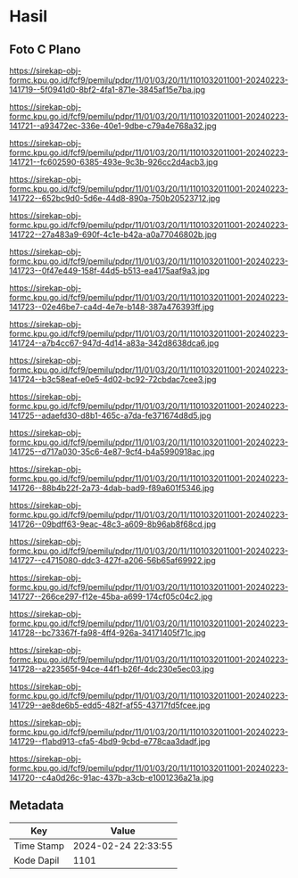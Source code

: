 # Hasil

## Foto C Plano

https://sirekap-obj-formc.kpu.go.id/fcf9/pemilu/pdpr/11/01/03/20/11/1101032011001-20240223-141719--5f0941d0-8bf2-4fa1-871e-3845af15e7ba.jpg

https://sirekap-obj-formc.kpu.go.id/fcf9/pemilu/pdpr/11/01/03/20/11/1101032011001-20240223-141721--a93472ec-336e-40e1-9dbe-c79a4e768a32.jpg

https://sirekap-obj-formc.kpu.go.id/fcf9/pemilu/pdpr/11/01/03/20/11/1101032011001-20240223-141721--fc602590-6385-493e-9c3b-926cc2d4acb3.jpg

https://sirekap-obj-formc.kpu.go.id/fcf9/pemilu/pdpr/11/01/03/20/11/1101032011001-20240223-141722--652bc9d0-5d6e-44d8-890a-750b20523712.jpg

https://sirekap-obj-formc.kpu.go.id/fcf9/pemilu/pdpr/11/01/03/20/11/1101032011001-20240223-141722--27a483a9-690f-4c1e-b42a-a0a77046802b.jpg

https://sirekap-obj-formc.kpu.go.id/fcf9/pemilu/pdpr/11/01/03/20/11/1101032011001-20240223-141723--0f47e449-158f-44d5-b513-ea4175aaf9a3.jpg

https://sirekap-obj-formc.kpu.go.id/fcf9/pemilu/pdpr/11/01/03/20/11/1101032011001-20240223-141723--02e46be7-ca4d-4e7e-b148-387a476393ff.jpg

https://sirekap-obj-formc.kpu.go.id/fcf9/pemilu/pdpr/11/01/03/20/11/1101032011001-20240223-141724--a7b4cc67-947d-4d14-a83a-342d8638dca6.jpg

https://sirekap-obj-formc.kpu.go.id/fcf9/pemilu/pdpr/11/01/03/20/11/1101032011001-20240223-141724--b3c58eaf-e0e5-4d02-bc92-72cbdac7cee3.jpg

https://sirekap-obj-formc.kpu.go.id/fcf9/pemilu/pdpr/11/01/03/20/11/1101032011001-20240223-141725--adaefd30-d8b1-465c-a7da-fe371674d8d5.jpg

https://sirekap-obj-formc.kpu.go.id/fcf9/pemilu/pdpr/11/01/03/20/11/1101032011001-20240223-141725--d717a030-35c6-4e87-9cf4-b4a5990918ac.jpg

https://sirekap-obj-formc.kpu.go.id/fcf9/pemilu/pdpr/11/01/03/20/11/1101032011001-20240223-141726--88b4b22f-2a73-4dab-bad9-f89a601f5346.jpg

https://sirekap-obj-formc.kpu.go.id/fcf9/pemilu/pdpr/11/01/03/20/11/1101032011001-20240223-141726--09bdff63-9eac-48c3-a609-8b96ab8f68cd.jpg

https://sirekap-obj-formc.kpu.go.id/fcf9/pemilu/pdpr/11/01/03/20/11/1101032011001-20240223-141727--c4715080-ddc3-427f-a206-56b65af69922.jpg

https://sirekap-obj-formc.kpu.go.id/fcf9/pemilu/pdpr/11/01/03/20/11/1101032011001-20240223-141727--266ce297-f12e-45ba-a699-174cf05c04c2.jpg

https://sirekap-obj-formc.kpu.go.id/fcf9/pemilu/pdpr/11/01/03/20/11/1101032011001-20240223-141728--bc73367f-fa98-4ff4-926a-34171405f71c.jpg

https://sirekap-obj-formc.kpu.go.id/fcf9/pemilu/pdpr/11/01/03/20/11/1101032011001-20240223-141728--a223565f-94ce-44f1-b26f-4dc230e5ec03.jpg

https://sirekap-obj-formc.kpu.go.id/fcf9/pemilu/pdpr/11/01/03/20/11/1101032011001-20240223-141729--ae8de6b5-edd5-482f-af55-43717fd5fcee.jpg

https://sirekap-obj-formc.kpu.go.id/fcf9/pemilu/pdpr/11/01/03/20/11/1101032011001-20240223-141729--f1abd913-cfa5-4bd9-9cbd-e778caa3dadf.jpg

https://sirekap-obj-formc.kpu.go.id/fcf9/pemilu/pdpr/11/01/03/20/11/1101032011001-20240223-141720--c4a0d26c-91ac-437b-a3cb-e1001236a21a.jpg


## Metadata

| Key        | Value               |
| ---------- | ------------------- |
| Time Stamp | 2024-02-24 22:33:55 |
| Kode Dapil | 1101                |



